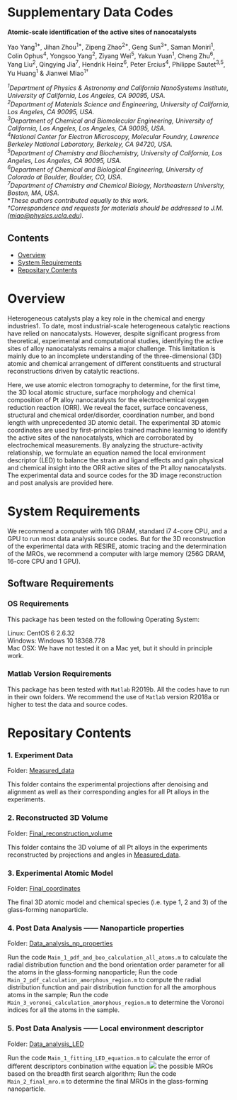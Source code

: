 # Supplementary Data Codes 

**Atomic-scale identification of the active sites of nanocatalysts**

Yao Yang<sup>1*</sup>, Jihan Zhou<sup>1*</sup>, Zipeng Zhao<sup>2*</sup>, Geng Sun<sup>3*</sup>, Saman Moniri<sup>1</sup>, Colin Ophus<sup>4</sup>, Yongsoo Yang<sup>2</sup>, Ziyang Wei<sup>5</sup>, Yakun Yuan<sup>1</sup>, Cheng Zhu<sup>6</sup>, Yang Liu<sup>2</sup>, Qingying Jia<sup>7</sup>, Hendrik Heinz<sup>6</sup>, Peter Ercius<sup>4</sup>, Philippe Sautet<sup>3,5</sup>, Yu Huang<sup>1</sup> & Jianwei Miao<sup>1†</sup>    

*<sup>1</sup>Department of Physics & Astronomy and California NanoSystems Institute, University of California, Los Angeles, CA 90095, USA.*    
*<sup>2</sup>Department of Materials Science and Engineering, University of California, Los Angeles, CA 90095, USA.*     
*<sup>3</sup>Department of Chemical and Biomolecular Engineering, University of California, Los Angeles, Los Angeles, CA 90095, USA.*     
*<sup>4</sup>National Center for Electron Microscopy, Molecular Foundry, Lawrence Berkeley National Laboratory, Berkeley, CA 94720, USA.*   
*<sup>5</sup>Department of Chemistry and Biochemistry, University of California, Los Angeles, Los Angeles, CA 90095, USA.*     
*<sup>6</sup>Department of Chemical and Biological Engineering, University of Colorado at Boulder, Boulder, CO, USA.*      
*<sup>7</sup>Department of Chemistry and Chemical Biology, Northeastern University, Boston, MA, USA.*     
**These authors contributed equally to this work.*     
*†Correspondence and requests for materials should be addressed to J.M. (miao@physics.ucla.edu).*  

## Contents

- [Overview](#overview)
- [System Requirements](#system-requirements)
- [Repositary Contents](#repositary-contents)

# Overview

Heterogeneous catalysts play a key role in the chemical and energy industries1. To date, most industrial-scale heterogeneous catalytic reactions have relied on nanocatalysts. However, despite significant progress from theoretical, experimental and computational studies, identifying the active sites of alloy nanocatalysts remains a major challenge. This limitation is mainly due to an incomplete understanding of the three-dimensional (3D) atomic and chemical arrangement of different constituents and structural reconstructions driven by catalytic reactions. 

Here, we use atomic electron tomography to determine, for the first time, the 3D local atomic structure, surface morphology and chemical composition of Pt alloy nanocatalysts for the electrochemical oxygen reduction reaction (ORR). We reveal the facet, surface concaveness, structural and chemical order/disorder, coordination number, and bond length with unprecedented 3D atomic detail. The experimental 3D atomic coordinates are used by first-principles trained machine learning to identify the active sites of the nanocatalysts, which are corroborated by electrochemical measurements. By analyzing the structure-activity relationship, we formulate an equation named the local environment descriptor (LED) to balance the strain and ligand effects and gain physical and chemical insight into the ORR active sites of the Pt alloy nanocatalysts. The experimental data and source codes for the 3D image reconstruction and post analysis are provided here.

# System Requirements

We recommend a computer with 16G DRAM, standard i7 4-core CPU, and a GPU to run most data analysis source codes. But for the 3D reconstruction of the experimental data with RESIRE, atomic tracing and the determination of the MROs, we recommend a computer with large memory (256G DRAM, 16-core CPU and 1 GPU).

## Software Requirements

### OS Requirements

This package has been tested on the following Operating System:

Linux: CentOS 6 2.6.32    
Windows: Windows 10 18368.778    
Mac OSX: We have not tested it on a Mac yet, but it should in principle work.     

### Matlab Version Requirements

This package has been tested with `Matlab` R2019b. All the codes have to run in their own folders. We recommend the use of `Matlab` version R2018a or higher to test the data and source codes.

# Repositary Contents

### 1. Experiment Data

Folder: [Measured_data](./1_Measured_data)

This folder contains the experimental projections after denoising and alignment as well as their corresponding angles for all Pt alloys in the experiments.

### 2. Reconstructed 3D Volume

Folder: [Final_reconstruction_volume](./3_Final_reconstruction_volume)

This folder contains the 3D volume of all Pt alloys in the experiments reconstructed by projections and angles in [Measured_data](./1_Measured_data).

### 3. Experimental Atomic Model

Folder: [Final_coordinates](./4_Final_coordinates)

The final 3D atomic model and chemical species (i.e. type 1, 2 and 3) of the glass-forming nanoparticle.

### 4. Post Data Analysis —— Nanoparticle properties

Folder: [Data_analysis_np_properties](./7_Data_analysis_np_properties)

Run the code `Main_1_pdf_and_boo_calculation_all_atoms.m` to calculate the radial distribution function and the bond orientation order parameter for all the atoms in the glass-forming nanoparticle; Run the code `Main_2_pdf_calculation_amorphous_region.m` to compute the radial distribution function and pair distribution function for all the amorphous atoms in the sample; Run the code `Main_3_voronoi_calculation_amorphous_region.m` to determine the Voronoi indices for all the atoms in the sample.

### 5. Post Data Analysis —— Local environment descriptor

Folder: [Data_analysis_LED](./8_Data_analysis_LED)


Run the code `Main_1_fitting_LED_equation.m` to calculate the error of different descriptors conbination withe equation 
<img src="https://render.githubusercontent.com/render/math?math=x_{1}\times\exp{-a_{1}x_{2}}"> the possible MROs based on the breadth first search algorithm; Run the code `Main_2_final_mro.m` to determine the final MROs in the glass-forming nanoparticle.

